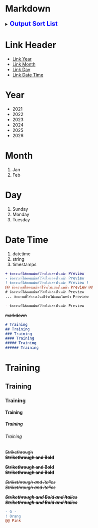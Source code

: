 # Markdown
<details>
<summary>
  <span style="font-size: 20px; color: blue;"><b>Output Sort List</b></span>
</summary>

1. Sunday
2. Monday
3. Tuesday
4. Wednesday
5. Thursday
6. Friday
7. Saturday
</details>


# Link Header
* [Link Year](#year)
* [Link Month](#month)
* [Link Day](#day)
* [Link Date Time](#date-time)

<h1 id="year">Year</h1>

- 2021
- 2022
- 2023
- 2024
- 2025
- 2026

<h1 id="month">Month</h1>

1. Jan
2. Feb

<h1 id="day">Day</h1>

1. Sunday
2. Monday
3. Tuesday

<h1 id="date-time">Date Time</h1>

1. datetime
2. string
3. timestamps
</details>


```diff
+ ข้อความที่ใส่คอมเม้นต์ไว้จะไม่แสดงในหน้า Preview
- ข้อความที่ใส่คอมเม้นต์ไว้จะไม่แสดงในหน้า Preview
! ข้อความที่ใส่คอมเม้นต์ไว้จะไม่แสดงในหน้า Preview !
@@ ข้อความที่ใส่คอมเม้นต์ไว้จะไม่แสดงในหน้า Preview @@
# ข้อความที่ใส่คอมเม้นต์ไว้จะไม่แสดงในหน้า Preview
... ข้อความที่ใส่คอมเม้นต์ไว้จะไม่แสดงในหน้า Preview
```

```markdown
- ข้อความที่ใส่คอมเม้นต์ไว้จะไม่แสดงในหน้า Preview
```

~~markdown~~

```markdown
# Training
## Training
### Training
#### Training
##### Training
###### Training
```

# Training
## Training
### Training
#### Training
##### Training
###### Training

~~Strikethrough~~  
**~~Strikethrough and Bold~~**  

__~~Strikethrough and Bold~~__  
~~__Strikethrough and Bold__~~  

_~~Strikethrough and Italics~~_  
~~_Strikethrough and Italics_~~  

***~~Strikethrough and Bold and Italics~~***  
~~***Strikethrough and Bold and Italics***~~  

```diff
- G -
! Orang
@@ Pink
